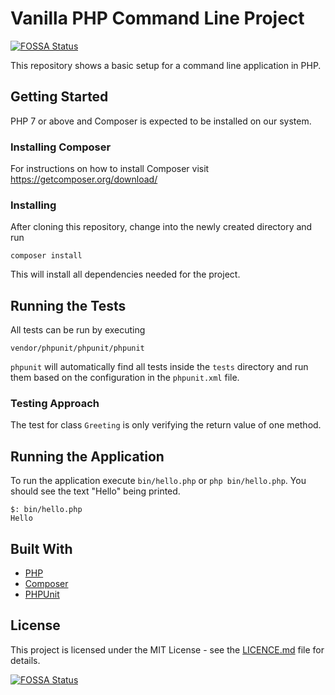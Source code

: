# Vanilla PHP Command Line Project
[![FOSSA Status](https://app.fossa.io/api/projects/git%2Bgithub.com%2Felliotjreed%2Fphp-cli-boilerplate.svg?type=shield)](https://app.fossa.io/projects/git%2Bgithub.com%2Felliotjreed%2Fphp-cli-boilerplate?ref=badge_shield)


This repository shows a basic setup for a command line application in PHP.


## Getting Started

PHP 7 or above and Composer is expected to be installed on our system.

### Installing Composer

For instructions on how to install Composer visit https://getcomposer.org/download/

### Installing

After cloning this repository, change into the newly created directory and run

```
composer install
```

This will install all dependencies needed for the project.


## Running the Tests

All tests can be run by executing

```
vendor/phpunit/phpunit/phpunit
```

`phpunit` will automatically find all tests inside the `tests` directory and run them based on the configuration in the `phpunit.xml` file.


### Testing Approach

The test for class `Greeting` is only verifying the return value of one method.


## Running the Application

To run the application execute `bin/hello.php` or `php bin/hello.php`.
You should see the text "Hello" being printed.

```
$: bin/hello.php
Hello
```


## Built With

- [PHP](https://secure.php.net/)
- [Composer](https://getcomposer.org/)
- [PHPUnit](https://phpunit.de/)


## License

This project is licensed under the MIT License - see the [LICENCE.md](LICENCE.md) file for details.


[![FOSSA Status](https://app.fossa.io/api/projects/git%2Bgithub.com%2Felliotjreed%2Fphp-cli-boilerplate.svg?type=large)](https://app.fossa.io/projects/git%2Bgithub.com%2Felliotjreed%2Fphp-cli-boilerplate?ref=badge_large)